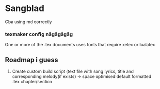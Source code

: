 # Sangblad

Cba using md correctly

### texmaker config någågågåg

One or more of the .tex documents uses fonts that require xetex or lualatex

## Roadmap i guess

1. Create custom build script (text file with song lyrics, title and corresponding melody(if exists) -> space optimised default formatted .tex chapter/section
